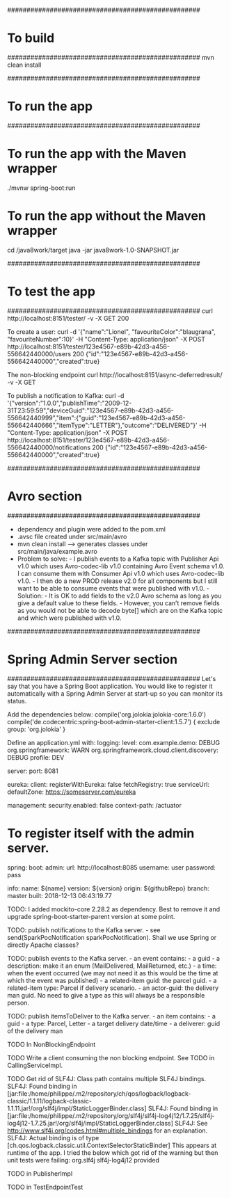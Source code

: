 ##################################################
# To build
##################################################
mvn clean install


##################################################
# To run the app
##################################################
# To run the app with the Maven wrapper
./mvnw spring-boot:run

# To run the app without the Maven wrapper
cd /java8work/target
java -jar java8work-1.0-SNAPSHOT.jar


##################################################
# To test the app
##################################################
curl http://localhost:8151/tester/ -v -X GET
200

To create a user:
curl -d '{"name":"Lionel", "favouriteColor":"blaugrana", "favouriteNumber":10}' -H "Content-Type: application/json" -X POST http://localhost:8151/tester/123e4567-e89b-42d3-a456-556642440000/users
200 {"id":"123e4567-e89b-42d3-a456-556642440000","created":true}

The non-blocking endpoint
curl http://localhost:8151/async-deferredresult/ -v -X GET

To publish a notification to Kafka:
curl -d '{"version":"1.0.0","publishTime":"2009-12-31T23:59:59","deviceGuid":"123e4567-e89b-42d3-a456-556642440999","item":{"guid":"123e4567-e89b-42d3-a456-556642440666","itemType":"LETTER"},"outcome":"DELIVERED"}' -H "Content-Type: application/json" -X POST http://localhost:8151/tester/123e4567-e89b-42d3-a456-556642440000/notifications
200 {"id":"123e4567-e89b-42d3-a456-556642440000","created":true}


##################################################
# Avro section
##################################################
- dependency and plugin were added to the pom.xml
- .avsc file created under src/main/avro
- mvn clean install --> generates classes under src/main/java/example.avro
- Problem to solve:
        - I publish events to a Kafka topic with Publisher Api v1.0 which uses Avro-codec-lib v1.0 containing Avro Event schema v1.0. I can consume them with Consumer Api v1.0 which uses Avro-codec-lib v1.0.
        - I then do a new PROD release v2.0 for all components but I still want to be able to consume events that were published with v1.0.
        - Solution:
                - It is OK to add fields to the v2.0 Avro schema as long as you give a default value to these fields.
                - However, you can’t remove fields as you would not be able to decode byte[] which are on the Kafka topic and which were published with v1.0.


##################################################
# Spring Admin Server section
##################################################
Let's say that you have a Spring Boot application. You would like to register it automatically with a Spring Admin Server at start-up so you can monitor its status.


Add the dependencies below:
compile('org.jolokia:jolokia-core:1.6.0')
compile('de.codecentric:spring-boot-admin-starter-client:1.5.7') {
   exclude group: 'org.jolokia'
}


Define an application.yml with:
logging:
  level:
    com.example.demo: DEBUG
    org.springframework: WARN
    org.springframework.cloud.client.discovery: DEBUG
  profile: DEV

server:
  port: 8081

eureka:
  client:
    registerWithEureka: false
    fetchRegistry: true
    serviceUrl:
      defaultZone: https://someserver.com/eureka

management:
  security.enabled: false
  context-path: /actuator

# To register itself with the admin server.
spring:
  boot:
    admin:
      url: http://localhost:8085
      username: user
      password: pass

info:
  name: ${name}
  version: ${version}
  origin: ${githubRepo}
  branch: master
  built: 2018-12-13 06:43:19.77


TODO: I added mockito-core 2.28.2 as dependency. Best to remove it and upgrade spring-boot-starter-parent version at some point.


TODO: publish notifications to the Kafka server.
        - see send(SparkPocNotification sparkPocNotification). Shall we use Spring or directly Apache classes?


TODO: publish events to the Kafka server.
               - an event contains:
                         - a guid
                         - a description: make it an enum (MailDelivered, MailReturned, etc.)
                         - a time: when the event occurred (we may not need it as this would be the time at which the event was published)
                         - a related-item guid: the parcel guid.
                         - a related-item type: Parcel if delivery scenario.
                         - an actor-guid: the delivery man guid. No need to give a type as this will always be a responsible person.


TODO: publish itemsToDeliver to the Kafka server.
                - an item contains:
                        - a guid
                        - a type: Parcel, Letter
                        - a target delivery date/time
                        - a deliverer: guid of the delivery man


TODO In NonBlockingEndpoint


TODO Write a client consuming the non blocking endpoint. See TODO in CallingServiceImpl.


TODO Get rid of SLF4J: Class path contains multiple SLF4J bindings.
                SLF4J: Found binding in [jar:file:/home/philippe/.m2/repository/ch/qos/logback/logback-classic/1.1.11/logback-classic-1.1.11.jar!/org/slf4j/impl/StaticLoggerBinder.class]
                SLF4J: Found binding in [jar:file:/home/philippe/.m2/repository/org/slf4j/slf4j-log4j12/1.7.25/slf4j-log4j12-1.7.25.jar!/org/slf4j/impl/StaticLoggerBinder.class]
                SLF4J: See http://www.slf4j.org/codes.html#multiple_bindings for an explanation.
                SLF4J: Actual binding is of type [ch.qos.logback.classic.util.ContextSelectorStaticBinder]
     This appears at runtime of the app.
     I tried the below which got rid of the warning but then unit tests were failing:
     <!-- To exclude globally slf4j-log4j12 as it was clashing with a logback lib. Note the scope of provided. -->
             <dependency>
                 <groupId>org.slf4j</groupId>
                 <artifactId>slf4j-log4j12</artifactId>
                 <scope>provided</scope>
             </dependency>


TODO in PublisherImpl


TODO in TestEndpointTest
